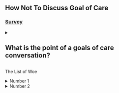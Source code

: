 ## How Not To Discuss Goal of Care

### [Survey](./survey)

<details>
  <summary><h2>What is the point of a goals of care conversation?</h2></summary>

Goal concordant care: healthcare for seriously ill patients that aligns treatment with their goals and values.

</details>

The List of Woe

<details>
  <summary>Number 1</summary>
  
  Talking to a non-decision maker
    - Definitions
      -- Surrogate decision maker
      -- Health care proxy defined in living will, advance directives
      -- Power of attorney
          -- May be HCPOA
          -- May only be POA and limited to financial decisions
    - It’s not the oldest
  
  <details>
  <summary>More info</summary>
  POA papers are typically prepared legally through a law office and may/may not include HC POA (must read to clarify)
   Living wills identify a healthcare proxy. If using the HH Advanced Directives packet, only 2 witnesses required, not notary.
   If we are recognizing, decision maker as HC POA or HC proxy, we should make every attempt to get paperwork on chart if not in Cerner.
   If letting NOK, act as medical surrogate, we should use the CERTIFICATION OF HEALTH CARE DECISION SURROGATE (PULSE page, forms) at least for compassionate extubation.
   If none of the above and no relatives, need case mgt to work on expedited guardianship. Guardianship (power over the person) vs. Conservatorship (power over the purse).
  </details>
</details>

<details>
  <summary>Number 2</summary>
  - 
  </details>
